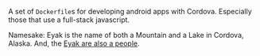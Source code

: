 A set of `Dockerfile`s for developing android apps with Cordova. Especially those that use a full-stack javascript.

Namesake: Eyak is the name of both a Mountain and a Lake in Cordova, Alaska. And, the [Eyak are also a people](http://en.wikipedia.org/wiki/Eyak).